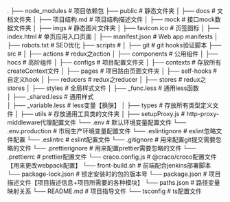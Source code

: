 .
  ├── node_modules               # 项目依赖包
  ├── public                     # 静态文件夹
  │   ├── docs                     # 文档文件夹
  │       ├── 项目结构.md             # 项目结构描述文件
  │   ├── mock                     # 接口mock数据文件夹
  │   ├── imgs                     # 静态图片文件夹
  │   ├── favicon.ico              # 页签图标
  │   ├── index.html               # 单页应用入口页面 
  │   ├── manifest.json            # Web app manifests
  │   ├── robots.txt               # SEO优化
  ├── scripts                      # 
  │   ├── git                      # git hooks验证脚本
  ├── src                          # 
  │   ├── actions                  # redux之action
  │   ├── components               # 公用组件
  │       ├── hocs                   # 高阶组件
  │   ├── configs                  # 项目配置文件夹
  │   ├── contexts                 # 存放所有createContext文件
  │   ├── pages                    # 项目路由页面文件夹
  │   ├── self-hooks               # 自定义hook
  │   ├── reducers                 # redux之reducer
  │   ├── stores                   # redux之stores
  │   ├── styles                   # 全局样式文件
  │       ├── _func.less             # 通用less函数              
  │       ├── _shared.less           # 通用样式              
  │       ├── _variable.less         # less变量【换肤】
  │   ├── types                    # 存放所有类型定义文件
  │   ├── utils                    # 存放通用工具类的文件夹
  │   ├── setupProxy.js            # http-proxy-middleware代理配置文件
  └── .env                       # 默认环境变量配置文件
  └── .env.production            # 市局生产环境变量配置文件
  └── .eslintignore              # eslint忽略文件配置
  └── .eslintrc                  # eslint配置文件
  └── .gitignore                 # 用来配置git提交需要忽略的文件
  └── .prettierignore            # 用来配置prettier需要忽略的文件
  └── .prettierrc                # prettier配置文件
  └── craco.config.js            # @craco/croco配置文件【用来更改webpack配置】
  └── front-build.sh             # 前端配合jenkins部署脚本
  └── package-lock.json          # 锁定安装时的包的版本号
  └── package.json               # 项目描述文件【项目描述信息+项目所需要的各种模块】
  └── paths.json                 # 路径变量映射关系
  └── README.md                  # 项目指导文件
  └── tsconfig                   # ts配置文件